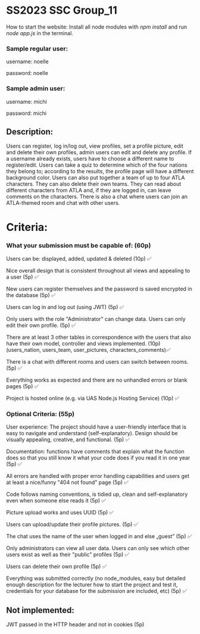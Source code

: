 # SS2023 SSC Group_11


How to start the website:
Install all node modules with _npm install_ and run _node app.js_ in the terminal.


### Sample regular user:

username: noelle

password: noelle


### Sample admin user:

username: michi

password: michi



## Description:

Users can register, log in/log out, view profiles, set a profile picture, edit and delete their own profiles, admin users can edit and delete any profile. If a username already exists, users have to choose a different name to register/edit. Users can take a quiz to determine which of the four nations they belong to; according to the results, the profile page will have a different background color.
Users can also put together a team of up to four ATLA characters. They can also delete their own teams. They can read about different characters from ATLA and, if they are logged in, can leave comments on the characters. There is also a chat where users can join an ATLA-themed room and chat with other users.

# Criteria:
### What your submission must be capable of: (60p)

Users can be: displayed, added, updated & deleted (10p) ✅

Nice overall design that is consistent throughout all views and appealing to a user (5p) ✅

New users can register themselves and the password is saved encrypted in the database (5p) ✅

Users can log in and log out (using JWT) (5p) ✅

Only users with the role "Administrator" can change data. Users can only edit their own profile. (5p) ✅

There are at least 3 other tables in correspondence with the users that also have their own model, controller and views implemented. (10p) (users_nation, users_team, user_pictures, characters_comments)✅

There is a chat with different rooms and users can switch between rooms. (5p) ✅

Everything works as expected and there are no unhandled errors or blank pages (5p) ✅

Project is hosted online (e.g. via UAS Node.js Hosting Service) (10p) ✅


### Optional Criteria: (55p)

User experience: The project should have a user-friendly interface that is easy to navigate and understand (self-explanatory). Design should be visually appealing, creative, and functional. (5p) ✅

Documentation: functions have comments that explain what the function does so that you still know it what your code does if you read it in one year (5p) ✅

All errors are handled with proper error handling capabilities and users get at least a nice/funny "404 not found" page (5p) ✅

Code follows naming conventions, is tidied up, clean and self-explanatory even when someone else reads it (5p) ✅

Picture upload works and uses UUID (5p) ✅

Users can upload/update their profile pictures. (5p) ✅

The chat uses the name of the user when logged in and else „guest” (5p) ✅

Only administrators can view all user data. Users can only see which other users exist as well as their "public" profiles (5p) ✅

Users can delete their own profile (5p) ✅

Everything was submitted correctly (no node_modules, easy but detailed enough description for the lecturer how to start the project and test it, credentials for your database for the submission are included, etc) (5p) ✅




## Not implemented:

JWT passed in the HTTP header and not in cookies (5p) 
